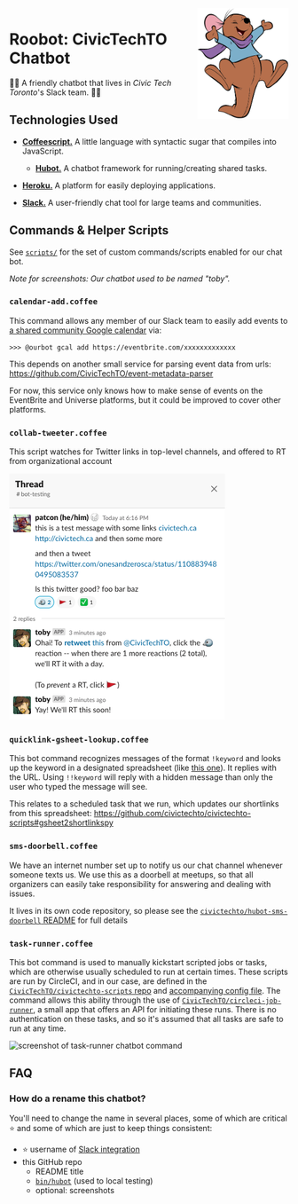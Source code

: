 <img align="right" src="docs/roo-header.png" height="200" />

# Roobot: CivicTechTO Chatbot

:wave::vulcan_salute: A friendly chatbot that lives in _Civic Tech Toronto_'s Slack team. :speech_balloon::robot:

## Technologies Used

- [**Coffeescript.**][coffeescript] A little language with syntactic sugar that compiles into JavaScript.
  - [**Hubot.**][hubot] A chatbot framework for running/creating shared tasks.
- [**Heroku.**][heroku] A platform for easily deploying applications.
- [**Slack.**][slack] A user-friendly chat tool for large teams and communities.

   [hubot]: https://hubot.github.com/
   [coffeescript]: https://coffeescript.org/
   [heroku]: https://www.heroku.com/what
   [slack]: https://slack.com/intl/en-ca/help/articles/115004071768-what-is-slack-

## Commands & Helper Scripts

See [`scripts/`](/scripts) for the set of custom commands/scripts
enabled for our chat bot.

_Note for screenshots: Our chatbot used to be named "toby"._

### `calendar-add.coffee`

This command allows any member of our Slack team to easily add events to
[a shared community Google calendar][2] via:

   [2]: https://link.civictech.ca/calendar

```
>>> @ourbot gcal add https://eventbrite.com/xxxxxxxxxxxxx
```

This depends on another small service for parsing event data from urls:
https://github.com/CivicTechTO/event-metadata-parser

For now, this service only knows how to make sense of events on the
EventBrite and Universe platforms, but it could be improved to cover
other platforms.

### `collab-tweeter.coffee`

This script watches for Twitter links in top-level channels, and offered
to RT from organizational account

![screenshot of chat bot offering to tweet](/docs/collab-tweeter-screenshot.png)


### `quicklink-gsheet-lookup.coffee`

This bot command recognizes messages of the format `!keyword` and looks
up the keyword in a designated spreadsheet (like [this one][3]). It
replies with the URL. Using `!!keyword` will reply with a hidden message
than only the user who typed the message will see.

   [3]: https://link.civictech.ca/shortlinks

This relates to a scheduled task that we run, which updates our
shortlinks from this spreadsheet:
https://github.com/civictechto/civictechto-scripts#gsheet2shortlinkspy

### `sms-doorbell.coffee`

We have an internet number set up to notify us our chat channel whenever
someone texts us. We use this as a doorbell at meetups, so that all
organizers can easily take responsibility for answering and dealing with
issues.

It lives in its own code repository, so please see the
[`civictechto/hubot-sms-doorbell`
README](https://github.com/civictechto/hubot-sms-doorbell#readme) for full details

### `task-runner.coffee`

This bot command is used to manually kickstart scripted jobs or tasks,
which are otherwise usually scheduled to run at certain times. These
scripts are run by CircleCI, and in our case, are defined in the
[`CivicTechTO/civictechto-scripts` repo][5] and [accompanying config
file][6]. The command allows this ability through the use of
[`CivicTechTO/circleci-job-runner`][4], a small app that offers an API
for initiating these runs. There is no authentication on these tasks,
and so it's assumed that all tasks are safe to run at any time.

   [4]: https://github.com/CivicTechTO/circleci-job-runner
   [5]: https://github.com/CivicTechTO/civictechto-scripts
   [6]: https://github.com/CivicTechTO/civictechto-scripts/blob/master/.circleci/config.yml

![screenshot of task-runner chatbot command](https://i.imgur.com/yhO1pjx.png)

## FAQ

### How do a rename this chatbot?

You'll need to change the name in several places, some of which are
critical :star: and some of which are just to keep things consistent:
- :star: username of [Slack integration](https://civictechto.slack.com/services/B0M281RPA)
- this GitHub repo
  - README title
  - [`bin/hubot`](/bin/hubot) (used to local testing)
  - optional: screenshots

